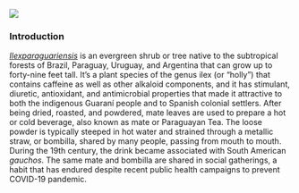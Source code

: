 <a href="https://www.juncture-digital.org"><img src="https://juncture-digital.github.io/juncture/static/images/ve-button.png"></a>

<param ve-config
    title="Sweetsop vs. Soursop"
    author="Layla Gee"
    layout="vertical"
    banner="https://upload.wikimedia.org/wikipedia/commons/6/6d/Annona_muricata_1.jpg">
  
### Introduction 
[_Ilexparaguariensis_](https://powo.science.kew.org/taxon/urn:lsid:ipni.org:names:315555-2) is an evergreen shrub or tree native to the subtropical forests of Brazil, Paraguay, Uruguay, and Argentina that can grow up to forty-nine feet tall. It’s a plant species of the genus ilex (or “holly”) that contains caffeine as well as other alkaloid components, and it has stimulant, diuretic, antioxidant, and antimicrobial properties that made it attractive to both the indigenous Guaraní people and to Spanish colonial settlers. After being dried, roasted, and powdered, mate leaves are used to prepare a hot or cold beverage, also known as mate or Paraguayan Tea. The loose powder is typically steeped in hot water and strained through a metallic straw, or bombilla, shared by many people, passing from mouth to mouth. During the 19th century, the drink became associated with South American *gauchos*. The same mate and bombilla are shared in social gatherings, a habit that has endured despite recent public health campaigns to prevent COVID-19 pandemic.

<param ve-image url="https://upload.wikimedia.org/wikipedia/commons/6/6f/Annona_squamosa_-_Sugar_Apple_Tree_01.jpg">
    
<param ve-entity eid="Q155" title="Brazil">
<param ve-entity eid= "Q77" title= "Uruguay">
<param ve-entity eid="Q46429" title=“Guarani people”>
<param ve-entity eid="Q84263196" title=“COVID-19 pandemic”>
